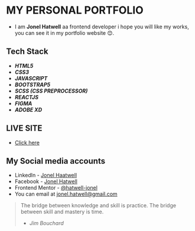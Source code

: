 # MY PERSONAL PORTFOLIO

- I am **Jonel Hatwell** aa frontend developer i hope you will like my works, you can see it in my portfolio website :blush:.

## Tech Stack

- **_HTML5_**
- **_CSS3_**
- **_JAVASCRIPT_**
- **_BOOTSTRAP5_**
- **_SCSS (CSS PREPROCESSOR)_**
- **_REACTJS_**
- **_FIGMA_**
- **_ADOBE XD_**

## LIVE SITE

- [Click here]()

## My Social media accounts

- LinkedIn - [Jonel Haatwell](https://www.linkedin.com/in/jonel-hatwell/)
- Facebook - [Jonel Hatwell](https://www.facebook.com/hatwell21/)
- Frontend Mentor - [@hatwell-jonel](https://www.frontendmentor.io/profile/hatwell-jonel)
- You can email at <jonel.hatwell@gmail.com>

> The bridge between knowledge and skill is practice. The bridge between skill and mastery is time.
>
> - <cite>Jim Bouchard<cite>
